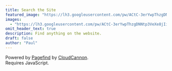 ```yaml
---
title: Search the Site
featured_image: "https://lh3.googleusercontent.com/pw/ACtC-3erYwpThzgDNNtp3VeXe8jIiu7-hw6wv3Awqw3jS8DKxDdarqfOp-ua31OsPXMrKbJRkWOYIW5fa19AB9YnQIv6-09Jg75ptBNTvVwZh-KWcvozDYhgOEUDMNYF-D59YSAduf_Uz4o-MIgoB39O6dmToQ=w1216-h912-no"
images:
  - "https://lh3.googleusercontent.com/pw/ACtC-3erYwpThzgDNNtp3VeXe8jIiu7-hw6wv3Awqw3jS8DKxDdarqfOp-ua31OsPXMrKbJRkWOYIW5fa19AB9YnQIv6-09Jg75ptBNTvVwZh-KWcvozDYhgOEUDMNYF-D59YSAduf_Uz4o-MIgoB39O6dmToQ=w1216-h912-no"
omit_header_text: true
description: Find anything on the website.
draft: false
author: "Paul"
---
```


<p>
    Powered by <a href="https://github.com/cloudcannon/pagefind">Pagefind</a> by&nbsp;<a href="https://cloudcannon.com">CloudCannon</a>.<br>Requires JavaScript.
</p>

<link href="/_pagefind/pagefind-ui.css" rel="stylesheet">
<script src="/_pagefind/pagefind-ui.js" type="text/javascript"></script>
<div id="search"></div>
<script>
  const queryString = window.location.search;
  const urlParams = new URLSearchParams(queryString);
  const searchString = urlParams.get("q");
  window.addEventListener('DOMContentLoaded', (event) => {
    let pagefind = new PagefindUI({ element: "#search" });
    if (searchString) { 
      pagefind.triggerSearch(searchString);
    }
  });
  waitForElm(".pagefind-ui__search-input").then((elm) => {
    elm.focus();
  });
function waitForElm(selector) {
  return new Promise((resolve) => {
    if (document.querySelector(selector)) {
      return resolve(document.querySelector(selector));
    }
    const observer = new MutationObserver((mutations) => {
      if (document.querySelector(selector)) {
        resolve(document.querySelector(selector));
        observer.disconnect();
      }
    });
    observer.observe(document.body, {
      childList: true,
      subtree: true,
    });
  });
}
</script>